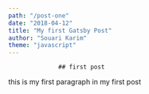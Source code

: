 ```yaml
---
path: "/post-one"
date: "2018-04-12"
title: "My first Gatsby Post"
author: "Souari Karim"
theme: "javascript"
---
```


                  ## first post

this is my first paragraph in my first post
